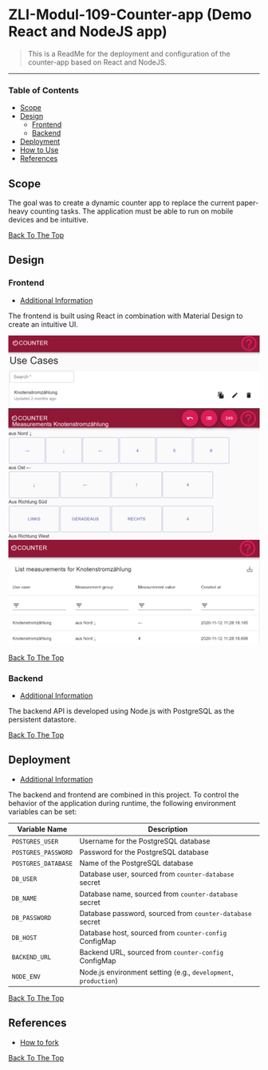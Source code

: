 # ZLI-Modul-109-Counter-app (Demo React and NodeJS app)

> This is a ReadMe for the deployment and configuration of the counter-app based on React and NodeJS.

---

### Table of Contents

- [Scope](#scope)
- [Design](#design)
  - [Frontend](#frontend)
  - [Backend](#backend)
- [Deployment](#deployment)
- [How to Use](#howtouse)
- [References](#references)

## Scope
The goal was to create a dynamic counter app to replace the current paper-heavy counting tasks. The application must be able to run on mobile devices and be intuitive.

[Back To The Top](#zli-modul-109-counter-app-demo-react-and-nodejs-app)

## Design

### Frontend
- [Additional Information](./docs/FRONTEND.md)

The frontend is built using React in combination with Material Design to create an intuitive UI.

![UseCaseView](docs/usecaseView.PNG)
![ExecutionOfMeasurements](docs/ExecutionOfMeasurementsView.PNG)
![MeasurementsView](docs/measurementsView.PNG)

[Back To The Top](#zli-modul-109-counter-app-demo-react-and-nodejs-app)

### Backend
- [Additional Information](./docs/BACKEND.md)

The backend API is developed using Node.js with PostgreSQL as the persistent datastore.

[Back To The Top](#zli-modul-109-counter-app-demo-react-and-nodejs-app)

## Deployment
- [Additional Information](./docs/DEPLOY.md)

The backend and frontend are combined in this project. To control the behavior of the application during runtime, the following environment variables can be set:

| Variable Name             | Description                                                       |
|---------------------------|-------------------------------------------------------------------|
| `POSTGRES_USER`           | Username for the PostgreSQL database                              |
| `POSTGRES_PASSWORD`       | Password for the PostgreSQL database                              |
| `POSTGRES_DATABASE`       | Name of the PostgreSQL database                                   |
| `DB_USER`                 | Database user, sourced from `counter-database` secret             |
| `DB_NAME`                 | Database name, sourced from `counter-database` secret             |
| `DB_PASSWORD`             | Database password, sourced from `counter-database` secret         |
| `DB_HOST`                 | Database host, sourced from `counter-config` ConfigMap            |
| `BACKEND_URL`             | Backend URL, sourced from `counter-config` ConfigMap              |
| `NODE_ENV`                | Node.js environment setting (e.g., `development`, `production`)   |

[Back To The Top](#counter-app)

## References

- [How to fork](./docs/HOW_TO_FORK.md)

[Back To The Top](#zli-modul-109-counter-app-demo-react-and-nodejs-app)